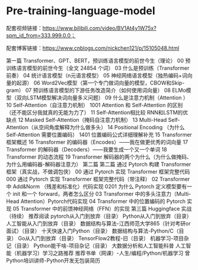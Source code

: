 # Pre-training-language-model

配套视频链接：https://www.bilibili.com/video/BV1At4y1W75x?spm_id_from=333.999.0.0；

配套博客链接：https://www.cnblogs.com/nickchen121/p/15105048.html

第一篇 Transformer、GPT、BERT，预训练语言模型的前世今生（理论）
00 预训练语言模型的前世今生（全文 24854 个词）
03 什么是预训练（Transformer 前奏）
04 统计语言模型（n元语言模型）
05 神经网络语言模型（独热编码+词向量的起源）
06 Word2Vec模型（第一个专门做词向量的模型，CBOW和Skip-gram）
07 预训练语言模型的下游任务改造简介（如何使用词向量）
08 ELMo模型（双向LSTM模型解决词向量多义问题）
09 什么是注意力机制（Attention ）
10 Self-Attention（自注意力机制）
1001 Attention 和 Self-Attention 的区别（还不能区分我就真的无能为力了）
11 Self-Attention相比较 RNN和LSTM的优缺点
12 Masked Self-Attention（掩码自注意力机制）
13 Multi-Head Self-Attention（从空间角度解释为什么做多头）
14 Positional Encoding （为什么 Self-Attention 需要位置编码）
1401 位置编码公式详细理解补充
15 Transformer 框架概述
16 Transformer 的编码器（Encodes）——我在做更优秀的词向量
17 Transformer 的解码器（Decoders）——我要生成一个又一个单词
18 Transformer 的动态流程
19 Transformer 解码器的两个为什么（为什么做掩码、为什么用编码器-解码器注意力）
第二篇 第二篇 通过 Pytorch 构建 Transformer 框架（真实战，不做调包侠）
00 通过 Pytorch 实现 Transformer 框架完整代码
000 通过 Pytorch 实现 Transformer 框架完整代码（带注释）
02 Transformer 中 Add&Norm （残差和标准化）代码实现
0201 为什么 Pytorch 定义模型要有一个 init 和一个 forward，两者怎么区分
03 Transformer 中的多头注意力（Multi-Head Attention）Pytorch代码实现
04 Transformer 中的位置编码的 Pytorch 实现
05 Transformer 中的前馈神经网络（FFN）的实现
第三篇 Huggingface 实战（待续）
推荐阅读
pytorch从入门到放弃（目录）
Python从入门到放弃（目录）
人工智能从入门到放弃（目录）
数据结构与算法-江西师范大学865（针对考研or面试）（目录）
十天快速入门Python（目录）
数据结构与算法-Python/C（目录）
Go从入门到放弃（目录）
TensorFlow2教程-旧（目录）
机器学习-项目杂记（目录）
Python能干啥-项目杂记（目录）
大数据分析和人工智能科普
人工智能（机器学习）学习之路推荐
推荐书单（网课）-人生/编程/Python/机器学习
曾Python培训讲师-Python开发无包装简历

